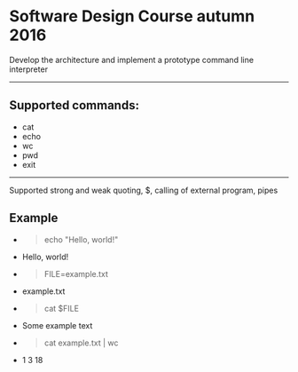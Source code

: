 # Software Design Course autumn 2016 
  
  Develop the architecture and implement a prototype command line interpreter
  
---
##  Supported commands:
   * cat
   * echo
   * wc
   * pwd
   * exit
  
---
  Supported strong and weak quoting, $, calling of external program, pipes
  
## Example
  
* > echo "Hello, world!" 
* Hello, world!
* > FILE=example.txt
* example.txt
* > cat $FILE
* Some example text
* > cat example.txt | wc
* 1 3 18
  
  
  